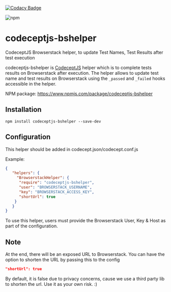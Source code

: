[![Codacy Badge](https://api.codacy.com/project/badge/Grade/b49908d417c34822a34b36555bcc5bc7)](https://www.codacy.com/manual/PeterNgTr/codeceptjs-bshelper?utm_source=github.com&amp;utm_medium=referral&amp;utm_content=PeterNgTr/codeceptjs-bshelper&amp;utm_campaign=Badge_Grade) 

![npm](https://img.shields.io/npm/v/codeceptjs-bshelper?color=bright%20green)


# codeceptjs-bshelper
CodeceptJS Browserstack helper, to update Test Names, Test Results after test execution 

codeceptjs-bshelper is [CodeceptJS](https://codecept.io/) helper which is to complete tests results on Browserstack after execution. The helper allows to update test name and
test results on Browserstack using the `_passed` and `_failed` hooks accessible in the helper.

NPM package: <https://www.npmjs.com/package/codeceptjs-bshelper>

## Installation
`npm install codeceptjs-bshelper --save-dev`

## Configuration

This helper should be added in codecept.json/codecept.conf.js

Example:

```json
{
   "helpers": {
     "BrowserstackHelper": {
      "require": "codeceptjs-bshelper",
      "user": "BROWSERSTACK_USERNAME",
      "key": "BROWSERSTACK_ACCESS_KEY",
      "shortUrl": true
    }
   }
}
```
To use this helper, users must provide the Browserstack User, Key & Host as part of the configuration.

## Note
At the end, there will be an exposed URL to Browserstack. You can have the option to shorten the URL by passing this to the config

```json
"shortUrl": true
```

By default, it is false due to privacy concerns, cause we use a third party lib to shorten the url. Use it as your own risk. :)

